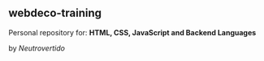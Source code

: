 ## webdeco-training

Personal repository for:
**HTML, CSS, JavaScript and Backend Languages**

by *Neutrovertido*
